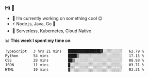 ### Hi 👋

<!--
**nodejh/nodejh** is a ✨ _special_ ✨ repository because its `README.md` (this file) appears on your GitHub profile.

Here are some ideas to get you started:

- 🔭 I’m currently working on ...
- 🌱 I’m currently learning ...
- 👯 I’m looking to collaborate on ...
- 🤔 I’m looking for help with ...
- 💬 Ask me about ...
- 📫 How to reach me: ...
- 😄 Pronouns: ...
- ⚡ Fun fact: ...
-->

- 🔭 I’m currently working on something cool :wink:
- ⚡ Node.js, Java, Go :thought_balloon:
- 🤖 Serverless, Kubernetes, Cloud Native

📊 **This week I spent my time on**

<!--START_SECTION:waka-->

```txt
TypeScript   3 hrs 21 mins   ███████████████▓░░░░░░░░░   62.79 %
Python       54 mins         ████▒░░░░░░░░░░░░░░░░░░░░   17.15 %
CSS          28 mins         ██▒░░░░░░░░░░░░░░░░░░░░░░   08.98 %
JSON         11 mins         █░░░░░░░░░░░░░░░░░░░░░░░░   03.71 %
HTML         10 mins         ▓░░░░░░░░░░░░░░░░░░░░░░░░   03.31 %
```

<!--END_SECTION:waka-->


<!--
:traffic_light: **Visitors**

![visitors](https://visitor-badge.glitch.me/badge?page_id=nodejh.nodejh)
-->
